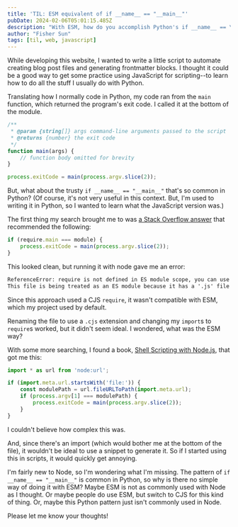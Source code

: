 ```yaml
---
title: 'TIL: ESM equivalent of if __name__ == "__main__"'
pubDate: 2024-02-06T05:01:15.485Z
description: "With ESM, how do you accomplish Python's if __name__ == \"__main__\"?"
author: "Fisher Sun"
tags: [til, web, javascript]
---
```

While developing this website, I wanted to write a little script to automate creating blog post files and generating frontmatter blocks.
I thought it could be a good way to get some practice using JavaScript for scripting--to learn how to do all the stuff I usually do with Python.

Translating how I normally code in Python, my code ran from the `main` function, which returned the program's exit code.
I called it at the bottom of the module.
```js
/**
 * @param {string[]} args command-line arguments passed to the script
 * @returns {number} the exit code
 */
function main(args) {
    // function body omitted for brevity
}

process.exitCode = main(process.argv.slice(2));
```

But, what about the trusty `if __name__ == "__main__"` that's so common in Python?
(Of course, it's not very useful in this context. But, I'm used to writing it in Python, so I wanted to learn what the JavaScript version was.)

The first thing my search brought me to was [a Stack Overflow answer](https://stackoverflow.com/a/6090287/14106506) that recommended the following:
```js
if (require.main === module) {
    process.exitCode = main(process.argv.slice(2));
}
```

This looked clean, but running it with node gave me an error:
```txt wrap
ReferenceError: require is not defined in ES module scope, you can use import instead
This file is being treated as an ES module because it has a '.js' file extension and '/home/fisher/repos/blog-astro/package.json' contains "type": "module". To treat it as a CommonJS script, rename it to use the '.cjs' file extension.
```

Since this approach used a CJS `require`, it wasn't compatible with ESM, which my project used by default.

Renaming the file to use a `.cjs` extension and changing my `import`s to `require`s worked, but it didn't seem ideal.
I wondered, what was the ESM way?

With some more searching, I found a book, [Shell Scripting with Node.js](https://exploringjs.com/nodejs-shell-scripting/ch_nodejs-path.html#detecting-if-module-is-main), that got me this:
```js
import * as url from 'node:url';

if (import.meta.url.startsWith('file:')) {
    const modulePath = url.fileURLToPath(import.meta.url);
    if (process.argv[1] === modulePath) {
        process.exitCode = main(process.argv.slice(2));
    }
}
```

I couldn't believe how complex this was.

And, since there's an import (which would bother me at the bottom of the file),
it wouldn't be ideal to use a snippet to generate it.
So if I started using this in scripts, it would quickly get annoying.

I'm fairly new to Node, so I'm wondering what I'm missing.
The pattern of `if __name__ == "__main__"` is common in Python, so why is there no simple way of doing it with ESM?
Maybe ESM is not as commonly used with Node as I thought.
Or maybe people do use ESM, but switch to CJS for this kind of thing.
Or, maybe this Python pattern just isn't commonly used in Node.

Please let me know your thoughts!
